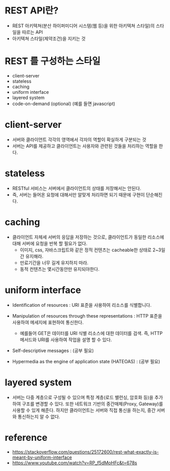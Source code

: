 # REST API란?
* REST 아키텍쳐(분산 하이퍼미디어 시스템(웹 등)을 위한 아키텍쳐 스타일)의 스타일을 따르는 API
* 아키텍쳐 스타일(제약조건)을 지키는 것

# REST 를 구성하는 스타일
* client-server
* stateless
* caching
* uniform interface
* layered system
* code-on-demand (optional) (예를 들면 javascript)


# client-server
* 서버와 클라이언트 각각의 영역에서 각자의 역할이 확실하게 구분되는 것
* 서버는 API를 제공하고 클라이언트는 사용자와 관련된 것들을 처리하는 역할을 한다.


# stateless
* RESTful 서비스는 서버에서 클라이언트의 상태를 저장해서는 안된다.
* 즉, 서버는 들어온 요청에 대해서만 알맞게 처리하면 되기 때문에 구현이 단순해진다.


# caching
* 클라이언트 자체세 서버의 응답을 저장하는 것으로, 클라이언트가 동일한 리소스에 대해 서버에 요청을 반복 할 필요가 없다.
    * 이미지, css, 자바스크립트와 같은 정적 컨텐츠는 cacheable한 상태로 2~3일간 유지해라.
    * 만료기간을 너무 길게 유지하지 마라.
    * 동적 컨텐츠는 몇시간동안만 유지되야한다.

# uniform interface
* Identification of resources : URI 표준을 사용하여 리소스를 식별합니다.

* Manipulation of resources through these representations : HTTP 표준을 사용하여 메세지에 표현하여 통신한다.
    * 예를들어 GET은 데이터를 URI 식별 리소스에 대한 데이터를 검색. 즉, HTTP메서드와 URI를 사용하여 작업을 설명 할 수 있다.

* Self-descriptive messages : (공부 필요)

* Hypermedia as the engine of application state (HATEOAS) : (공부 필요)


# layered system
* 서버는 다중 계층으로 구성될 수 있으며 특정 계층(로드 밸런싱, 암호화 등)을 추가하여 구조를 변경할 수 있다. 또한 네트워크 기반의 중간매체(Proxy, Gateway)를 사용할 수 있게 해준다. 하지만 클라이언트는 서버와 직접 통신을 하는지, 중간 서버와 통신하는지 알 수 없다.





# reference
* https://stackoverflow.com/questions/25172600/rest-what-exactly-is-meant-by-uniform-interface
* https://www.youtube.com/watch?v=RP_f5dMoHFc&t=678s